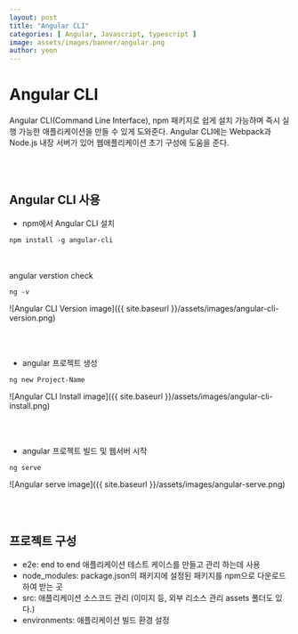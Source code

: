 ```yaml
---
layout: post
title: "Angular CLI" 
categories: [ Angular, Javascript, typescript ]
image: assets/images/banner/angular.png
author: yeon
---
```


# Angular CLI
Angular CLI(Command Line Interface), npm 패키지로 쉽게 설치 가능하며 즉시 실행 가능한 애플리케이션을 만들 수 있게 도와준다.
Angular CLI에는 Webpack과 Node.js 내장 서버가 있어 웹애플리케이션 초기 구성에 도움을 준다.

<br><br>

## Angular CLI 사용
- npm에서 Angular CLI 설치
~~~
npm install -g angular-cli
~~~

<br><br>
angular verstion check
~~~
ng -v
~~~
![Angular CLI Version image]({{ site.baseurl }}/assets/images/angular-cli-version.png)

<br><br>

- angular 프로젝트 생성
~~~
ng new Project-Name
~~~
![Angular CLI Install image]({{ site.baseurl }}/assets/images/angular-cli-install.png)


<br><br>
- angular 프로젝트 빌드 및 웹서버 시작
~~~
ng serve
~~~
![Angular serve image]({{ site.baseurl }}/assets/images/angular-serve.png)


<br><br>

## 프로젝트 구성
- e2e: end to end 애플리케이션 테스트 케이스를 만들고 관리 하는데 사용
- node_modules: package.json의 패키지에 설정된 패키지를 npm으로 다운로드하여 받는 곳
- src: 애플리케이션 소스코드 관리 (이미지 등, 외부 리소스 관리 assets 폴더도 있다.)
- environments: 애플리케이션 빌드 환경 설정



<br><br><br>